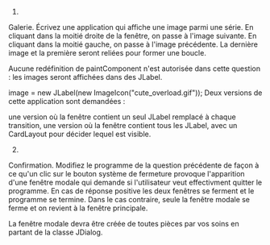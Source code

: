 1.

Galerie. Écrivez une application qui affiche une image parmi une série. En cliquant dans la moitié droite de la fenêtre, on passe à l'image suivante. En cliquant dans la moitié gauche, on passe à l'image précédente. La dernière image et la première seront reliées pour former une boucle.

Aucune redéfinition de paintComponent n'est autorisée dans cette question : les images seront affichées dans des JLabel.

image = new JLabel(new ImageIcon("cute_overload.gif"));
Deux versions de cette application sont demandées :

une version où la fenêtre contient un seul JLabel remplacé à chaque transition,
une version où la fenêtre contient tous les JLabel, avec un CardLayout pour décider lequel est visible.


2.
Confirmation. Modifiez le programme de la question précédente de façon à ce qu'un clic sur le bouton système de fermeture provoque l'apparition d'une fenêtre modale qui demande si l'utilisateur veut effectivment quitter le programme. En cas de réponse positive les deux fenêtres se ferment et le programme se termine. Dans le cas contraire, seule la fenêtre modale se ferme et on revient à la fenêtre principale.

La fenêtre modale devra être créée de toutes pièces par vos soins en partant de la classe JDialog.